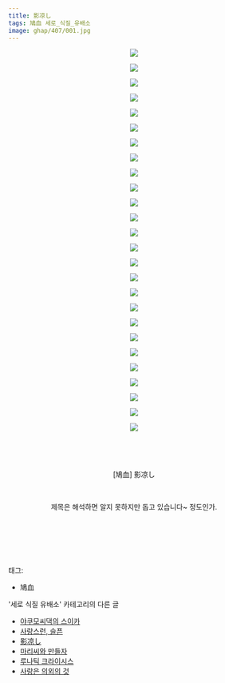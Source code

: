 ```yaml
---
title: 影凉し
tags: 鳩血 세로_식질_유배소
image: ghap/407/001.jpg
---
```

<div class="article">
<p style="text-align: center; clear: none; float: none;"><img src="{{ site.nasurl }}/ghap/407/001.jpg"/></p>
<p style="text-align: center; clear: none; float: none;"><img src="{{ site.nasurl }}/ghap/407/002.jpg"/></p>
<p style="text-align: center; clear: none; float: none;"><img src="{{ site.nasurl }}/ghap/407/003.jpg"/></p>
<p style="text-align: center; clear: none; float: none;"><img src="{{ site.nasurl }}/ghap/407/004.jpg"/></p>
<p style="text-align: center; clear: none; float: none;"><img src="{{ site.nasurl }}/ghap/407/005.jpg"/></p>
<p style="text-align: center; clear: none; float: none;"><img src="{{ site.nasurl }}/ghap/407/006.jpg"/></p>
<p style="text-align: center; clear: none; float: none;"><img src="{{ site.nasurl }}/ghap/407/007.jpg"/></p>
<p style="text-align: center; clear: none; float: none;"><img src="{{ site.nasurl }}/ghap/407/008.jpg"/></p>
<p style="text-align: center; clear: none; float: none;"><img src="{{ site.nasurl }}/ghap/407/009.jpg"/></p>
<p style="text-align: center; clear: none; float: none;"><img src="{{ site.nasurl }}/ghap/407/010.jpg"/></p>
<p style="text-align: center; clear: none; float: none;"><img src="{{ site.nasurl }}/ghap/407/011.jpg"/></p>
<p style="text-align: center; clear: none; float: none;"><img src="{{ site.nasurl }}/ghap/407/012.jpg"/></p>
<p style="text-align: center; clear: none; float: none;"><img src="{{ site.nasurl }}/ghap/407/013.jpg"/></p>
<p style="text-align: center; clear: none; float: none;"><img src="{{ site.nasurl }}/ghap/407/014.jpg"/></p>
<p style="text-align: center; clear: none; float: none;"><img src="{{ site.nasurl }}/ghap/407/015.jpg"/></p>
<p style="text-align: center; clear: none; float: none;"><img src="{{ site.nasurl }}/ghap/407/016.jpg"/></p>
<p style="text-align: center; clear: none; float: none;"><img src="{{ site.nasurl }}/ghap/407/017.jpg"/></p>
<p style="text-align: center; clear: none; float: none;"><img src="{{ site.nasurl }}/ghap/407/018.jpg"/></p>
<p style="text-align: center; clear: none; float: none;"><img src="{{ site.nasurl }}/ghap/407/019.jpg"/></p>
<p style="text-align: center; clear: none; float: none;"><img src="{{ site.nasurl }}/ghap/407/020.jpg"/></p>
<p style="text-align: center; clear: none; float: none;"><img src="{{ site.nasurl }}/ghap/407/021.jpg"/></p>
<p style="text-align: center; clear: none; float: none;"><img src="{{ site.nasurl }}/ghap/407/022.jpg"/></p>
<p style="text-align: center; clear: none; float: none;"><img src="{{ site.nasurl }}/ghap/407/023.jpg"/></p>
<p style="text-align: center; clear: none; float: none;"><img src="{{ site.nasurl }}/ghap/407/024.jpg"/></p>
<p style="text-align: center; clear: none; float: none;"><img src="{{ site.nasurl }}/ghap/407/025.jpg"/></p>
<p style="text-align: center; clear: none; float: none;"><img src="{{ site.nasurl }}/ghap/407/026.jpg"/></p>
<p style="text-align: center; clear: none; float: none;"><br/></p>
<p style="text-align: center; clear: none; float: none;"><br/></p>
<p style="text-align: center; clear: none; float: none;">[鳩血] 影凉し</p>
<p style="text-align: center; clear: none; float: none;"><br/></p>
<p style="text-align: center; clear: none; float: none;">제목은 해석하면 알지 못하지만 돕고 있습니다~ 정도인가.</p>
<p style="text-align: center; clear: none; float: none;"><br/></p>
<p style="text-align: center; clear: none; float: none;"><br/></p>
<p><br/></p>
</div><div class="tagTrail">
<p>태그: </p>
<ul>
<li>鳩血</li>
</ul>
</div><div class="another">
<p>'세로 식질 유배소' 카테고리의 다른 글</p>
<ul>
<li><a href="/2016-07-09-ghap_771">야쿠모씨댁의 스이카</a></li>
<li><a href="/2016-07-03-ghap_650">사랑스런, 슬픈</a></li>
<li><a href="/2016-06-21-ghap_407">影凉し</a></li>
<li><a href="/2016-06-20-ghap_368">마리씨와 만들자</a></li>
<li><a href="/2016-06-20-ghap_352">루나틱 크라이시스</a></li>
<li><a href="/2016-06-20-ghap_341">사랑은 의외의 것</a></li>
</ul>
</div><div class="cb_module cb_fluid">
<div class="cb_wrt cb_profile">
</div><!-- commentList close -->
</div>